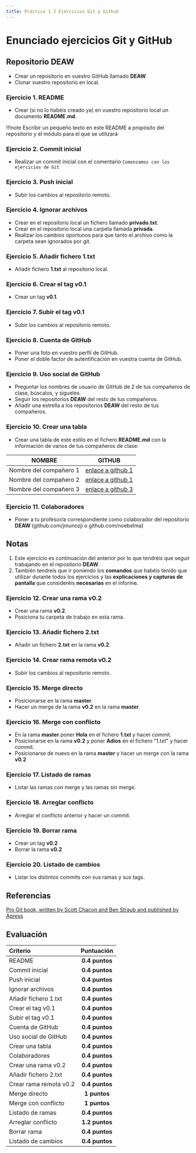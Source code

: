 ```yaml
---
title: Práctica 1.3 Ejercicios Git y Github
---
```


# Enunciado ejercicios Git y GitHub

## Repositorio DEAW 

- Crear un repositorio en vuestro GitHub llamado **DEAW**.
- Clonar vuestro repositorio en local.

### Ejercicio 1. README

- Crear (si no lo habéis creado ya) en vuestro repositorio local
un documento **README.md**.

!!!note
    Escribir un pequeño texto en este README a propósito del repositorio y el módulo para el que se utilizará·

### Ejercicio 2. Commit inicial

- Realizar un commit inicial con el comentario `Comenzamos con los ejercicios de Git`

### Ejercicio 3. Push inicial

- Subir los cambios al repositorio remoto.

### Ejercicio 4. Ignorar archivos

- Crear en el repositorio local un fichero llamado **privado.txt**.
- Crear en el repositorio local una carpeta llamada **privada**.
- Realizar los cambios oportunos para que tanto el archivo como
la carpeta sean ignorados por git.

### Ejercicio 5. Añadir fichero 1.txt

- Añadir fichero **1.txt** al repositorio local.

### Ejercicio 6. Crear el tag v0.1

- Crear un tag **v0.1**.

### Ejercicio 7. Subir el tag v0.1

- Subir los cambios al repositorio remoto.

### Ejercicio 8. Cuenta de GitHub

- Poner una foto en vuestro perfil de GitHub.
- Poner el doble factor de autentificación en vuestra cuenta de GitHub.

### Ejercicio 9. Uso social de GitHub

- Preguntar los nombres de usuario de GitHub de 2 de tus compañeros de clase, búscalos, y sigueles.
- Seguir los repositorios **DEAW** del resto de tus compañeros.
- Añadir una estrella a los repositorios **DEAW** del resto de tus compañeros.

### Ejercicio 10. Crear una tabla

- Crear una tabla de este estilo en el fichero **README.md**
con la información de varios de tus compañeros de clase:

|        NOMBRE          |                     GITHUB                        |
|------------------------|---------------------------------------------------|
| Nombre del compañero 1 | [enlace a github 1](http://github.com/asanzdiego) |
| Nombre del compañero 2 | [enlace a github 1](http://github.com/asanzdiego) |
| Nombre del compañero 3 | [enlace a github 3](http://github.com/asanzdiego) |

### Ejercicio 11. Colaboradores

- Poner a tu profesor/a correspondiente como colaborador del repositorio **DEAW** (github.com/jmunozji o github.com/noebelma)

## Notas

1. Este ejercicio es continuación del anterior por lo que
tendréis que seguir trabajando en el repositorio **DEAW**.
2. También tendreís que ir poniendo los **comandos**
que habéis tenido que utilizar durante todos los ejercicios
y las **explicaciones y capturas de pantalla** que consideréis **necesarias**  en el informe.

### Ejercicio 12. Crear una rama v0.2

- Crear una rama **v0.2**.
- Posiciona tu carpeta de trabajo en esta rama.

### Ejercicio 13. Añadir fichero 2.txt

- Añadir un fichero **2.txt** en la rama **v0.2**.

### Ejercicio 14. Crear rama remota v0.2

- Subir los cambios al repositorio remoto.

### Ejercicio 15. Merge directo

- Posicionarse en la rama **master**.
- Hacer un merge de la rama **v0.2** en la rama **master**.

### Ejercicio 16. Merge con conflicto

- En la rama **master** poner **Hola** en el fichero **1.txt** y hacer commit.
- Posicionarse en la rama **v0.2** y poner **Adios** en el fichero "1.txt" y hacer commit.
- Posicionarse de nuevo en la rama **master** y hacer un merge con la rama **v0.2**

### Ejercicio 17. Listado de ramas

- Listar las ramas con merge y las ramas sin merge.

### Ejercicio 18. Arreglar conflicto

- Arreglar el conflicto anterior y hacer un commit.

### Ejercicio 19. Borrar rama

- Crear un tag **v0.2**
- Borrar la rama **v0.2**

### Ejercicio 20. Listado de cambios

- Listar los distintos commits con sus ramas y sus tags.



## Referencias

[Pro Git book, written by Scott Chacon and Ben Straub and published by Apress](https://git-scm.com/book/es/v2)

## Evaluación

| Criterio      | Puntuación                         |
| :--------- | :----------------------------------: |
|  README     |**0.4 puntos**  |
|  Commit inicial   |**0.4 puntos**  |
|    Push inicial   |**0.4 puntos**  |
|   Ignorar archivos    |**0.4 puntos**  |
|     Añadir fichero 1.txt  |**0.4 puntos**  |
|    Crear el tag v0.1   |**0.4 puntos**  |
|    Subir el tag v0.1   |**0.4 puntos**  |
|     Cuenta de GitHub  |**0.4 puntos**  |
|     Uso social de GitHub  |**0.4 puntos**  |
|    Crear una tabla   |**0.4 puntos**  |
|    Colaboradores   |**0.4 puntos**  |
|    Crear una rama v0.2   |**0.4 puntos**  |
|    Añadir fichero 2.txt   |**0.4 puntos**  |
|    Crear rama remota v0.2   |**0.4 puntos**  |
|     Merge directo  |**1 puntos**  |
|     Merge con conflicto  |**1 puntos**  |
|    Listado de ramas   |**0.4 puntos**  |
|     Arreglar conflicto  |**1.2 puntos**  |
|      Borrar rama |**0.4 puntos**  |
|     Listado de cambios  |**0.4 puntos**  |







